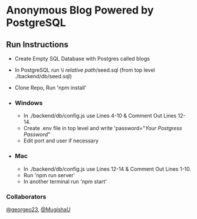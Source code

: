 # Anonymous Blog Powered by PostgreSQL

## Run Instructions

- Create Empty SQL Database with Postgres called blogs
- In PostgreSQL run \i *relative path*/seed.sql (from top level ./backend/db/seed.sql)
- Clone Repo, Run 'npm install'

- ### Windows
    - In ./backend/db/config.js use Lines 4-10 & Comment Out Lines 12-14.
    - Create .env file in top level and write 'password="*Your Postgress Password*"
    - Edit port and user if necessary
- ### Mac
    - In ./backend/db/config.js use Lines 12-14 & Comment Out Lines 1-10.
    - Run 'npm run server'
    - In another terminal run 'npm start'

### Collaborators
[@georgeo23](https://github.com/georgeo23), [@MugishaU](https://github.com/MugishaU)